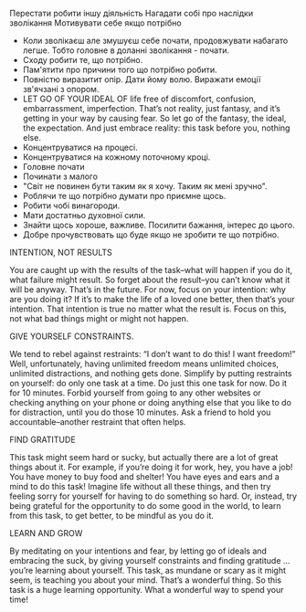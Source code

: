 Перестати робити іншу діяльність
Нагадати собі про наслідки зволікання
Мотивувати себе якщо потрібно
* Коли зволікаєш але змушуєш себе почати, продовжувати набагато легше. Тобто головне в доланні зволікання - почати.
* Сходу робити те, що потрібно.
* Пам'ятити про причини того що потрібно робити.
* Повністю виразитит опір. Дати йому волю. Виражати емоції зв'ячзані з опором.
* LET GO OF YOUR IDEAL OF life free of discomfort, confusion, embarrassment, imperfection. That’s not reality, just fantasy, and it’s getting in your way by causing fear. So let go of the fantasy, the ideal, the expectation. And just embrace reality: this task before you, nothing else.
* Концентруватися на процесі.
* Концентруватися на кожному поточному кроці.
* Головне почати
* Починати з малого
* "Світ не повинен бути таким як я хочу. Таким як мені зручно".
* Роблячи те що потрібно думати про приємне щось.
* Робити чобі винагороди.
* Мати достатньо духовної сили.
* Знайти щось хороше, важливе. Посилити бажання, інтерес до цього.
* Добре прочувствовать що буде якщо не зробити те що потрібно.



INTENTION, NOT RESULTS

You are caught up with the results of the task–what will happen if you do it, what failure might result. So forget about the result–you can’t know what it will be anyway. That’s in the future. For now, focus on your intention: why are you doing it? If it’s to make the life of a loved one better, then that’s your intention. That intention is true no matter what the result is. Focus on this, not what bad things might or might not happen.

GIVE YOURSELF CONSTRAINTS.

We tend to rebel against restraints: “I don’t want to do this! I want freedom!” Well, unfortunately, having unlimited freedom means unlimited choices, unlimited distractions, and nothing gets done. Simplify by putting restraints on yourself: do only one task at a time. Do just this one task for now. Do it for 10 minutes. Forbid yourself from going to any other websites or checking anything on your phone or doing anything else that you like to do for distraction, until you do those 10 minutes. Ask a friend to hold you accountable–another restraint that often helps.

FIND GRATITUDE

This task might seem hard or sucky, but actually there are a lot of great things about it. For example, if you’re doing it for work, hey, you have a job! You have money to buy food and shelter! You have eyes and ears and a mind to do this task! Imagine life without all these things, and then try feeling sorry for yourself for having to do something so hard. Or, instead, try being grateful for the opportunity to do some good in the world, to learn from this task, to get better, to be mindful as you do it.

LEARN AND GROW

By meditating on your intentions and fear, by letting go of ideals and embracing the suck, by giving yourself constraints and finding gratitude … you’re learning about yourself. This task, as mundane or scary as it might seem, is teaching you about your mind. That’s a wonderful thing. So this task is a huge learning opportunity. What a wonderful way to spend your time!